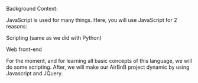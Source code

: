 Background Context:

JavaScript is used for many things. Here, you will use JavaScript for 2 reasons:

Scripting (same as we did with Python)

Web front-end

For the moment, and for learning all basic concepts of this language, we will do some scripting. After, we will make our AirBnB project dynamic by using Javascript and JQuery.


